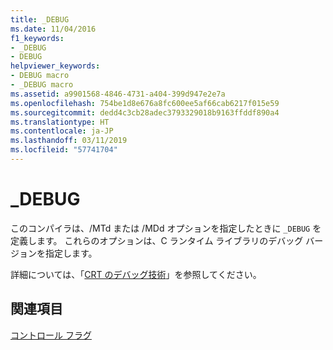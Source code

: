 ```yaml
---
title: _DEBUG
ms.date: 11/04/2016
f1_keywords:
- _DEBUG
- DEBUG
helpviewer_keywords:
- DEBUG macro
- _DEBUG macro
ms.assetid: a9901568-4846-4731-a404-399d947e2e7a
ms.openlocfilehash: 754be1d8e676a8fc600ee5af66cab6217f015e59
ms.sourcegitcommit: dedd4c3cb28adec3793329018b9163ffddf890a4
ms.translationtype: HT
ms.contentlocale: ja-JP
ms.lasthandoff: 03/11/2019
ms.locfileid: "57741704"
---
```

# <a name="debug"></a>_DEBUG

このコンパイラは、/MTd または /MDd オプションを指定したときに `_DEBUG` を定義します。 これらのオプションは、C ランタイム ライブラリのデバッグ バージョンを指定します。

詳細については、「[CRT のデバッグ技術](/visualstudio/debugger/crt-debugging-techniques)」を参照してください。

## <a name="see-also"></a>関連項目

[コントロール フラグ](../c-runtime-library/control-flags.md)
